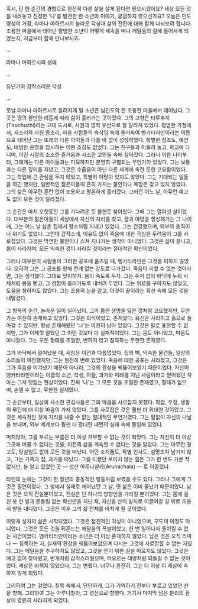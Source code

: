 혹시, 단 한 순간의 경험으로 완전히 다른 삶을 살게 된다면 믿으시겠어요?
세상 모든 것을 내려놓고 진정한 '나'를 발견한 한 소년의 이야기, 궁금하지 않으신가요?
오늘은 인도 영성의 거장, 라마나 마하르시의 놀라운 각성과 삶의 전환에 대해 함께 나눠보려 합니다.
조용한 마을에서 태어난 평범한 소년이 어떻게 세속을 떠나 깨달음의 길에 들어서게 되었는지, 지금부터 함께 만나보시죠.

...

라마나 마하르시의 생애

...

유년기와 갑작스러운 각성

...

훗날 라마나 마하르시로 알려지게 될 소년은 남인도의 한 조용한 마을에서 태어났다. 그곳은 땅의 완만한 리듬에 따라 삶이 흘러가는 곳이었다. 그의 고향은 티루추지(Tiruchuzhi)라는 고대 도시로, 사원과 영적 유산으로 잘 알려져 있었다. 평범한 가정에서, 새소리와 사원 종소리, 마을 사람들의 속삭임 속에 둘러싸여 벵카타라만이라는 이름으로 태어난 그는 또래의 다른 아이들과 다를 바 없이 성장하였다. 특별한 징조도, 예언도, 비범한 운명을 암시하는 어떤 조짐도 없었다. 그는 친구들과 어울려 놀고, 학교에 다니며, 어린 시절의 소소한 즐거움과 사소한 고민들 속에 살아갔다. 그러나 이른 나이부터, 그에게는 다른 아이들과는 미묘하지만 분명히 구별되는 무언가가 있었다. 그는 보통과는 다른 깊이를 지녔고, 그것은 수줍음이 아닌 다른 세계에 속한 듯한 고요함이었다. 그는 학업에 큰 관심을 두지 않았고, 특별히 야망이 있지도 않았다. 그는 기대되는 일들을 하긴 했지만, 일반적인 젊은이들이 흔히 가지는 불안이나 욕망은 갖고 있지 않았다. 그의 삶은 아무런 혼란 없이 조용하고 평온하게 흘러갔다. 그러던 어느 날, 아무런 예고도 없이 모든 것이 달라졌다.

그 순간은 마치 오랫동안 그를 기다려온 듯 불현듯 찾아왔다. 그때 그는 열여섯 살이었다. 대부분의 젊은이들이 세상에서 자신의 자리를 찾고, 꿈과 야망을 형성해가는 그 나이에, 그는 어느 날 삼촌 집에서 평소처럼 지내고 있었다. 그는 건강했으며, 외부의 충격이나 위기도 없었다. 그런데 갑작스레, 이유도 없이 죽음에 대한 극심한 두려움이 그를 사로잡았다. 그것은 막연한 불안이나 스쳐 지나가는 생각이 아니었다. 그것은 삶이 끝나고, 몸이 사라지며, 모든 익숙한 것이 사라질 것이라는 절대적인 확신이었다.

그러나 대부분의 사람들이 그러한 공포에 움츠릴 때, 벵카타라만은 그것을 피하지 않았다. 오히려 그는 그 공포를 향해 전례 없는 강도로 다가갔다. 죽음이 피할 수 없는 것이라면, 그는 생각했다. 그대로 맞이하자. 몸이 죽도록 두자. 그는 주저 없이 바닥에 누워 시체처럼 몸을 뻗고, 그 경험이 흘러가도록 내버려 두었다. 그는 위로를 구하지도 않았고, 도움을 청하지도 않았다. 그는 조용히 눈을 감고, 이것이 끝이라는 확신 속에 모든 것을 내맡겼다.

그 항복의 순간, 놀라운 일이 일어났다. 그의 몸은 생명을 잃은 것처럼 고요했지만, 무언가는 여전히 존재하고 있었다. 그것은 의식이었고, 존재였다. 육신은 사라지고 흙으로 돌아갈 수 있지만, 항상 존재해왔던 '나'는 여전히 남아 있었다. 그것은 말로 표현할 수 없지만, 그가 이제껏 알았던 그 어떤 것보다 더 실재적이었다. 그는 몸도 아니었고, 마음도 아니었다. 그는 모든 형태를 초월한, 변하지 않고 침묵하는 무한한 존재였다.

그가 바닥에서 일어났을 때, 세상은 이전과 다름없었다. 집의 벽, 익숙한 물건들, 일상의 소리들이 여전했지만, 그는 완전히 변해 있었다. 죽음에 대한 공포는 사라졌고, 그것은 그가 죽음을 이겨냈기 때문이 아니라, 그것의 환상을 꿰뚫어보았기 때문이었다. 자신이 벵카타라만이라는 이름의 소년, 학생, 아들, 과거와 미래를 지닌 사람이라고 믿어왔던 자아는 그저 덧없는 현상이었다. 진짜 '나'는 그 모든 것을 초월한 존재였고, 형태가 없으며, 손댈 수 없고, 무한한 실재였다.

그 순간부터, 일상의 사소한 관심사들은 그의 마음을 사로잡지 못했다. 학업, 우정, 생활의 루틴에 더 이상 마음이 가지 않았다. 그를 사로잡은 것은 훨씬 더 위대한 것이었고, 그것은 세속적인 것에 자리를 내줄 수 없는 절대적인 무언가였다. 그는 말없이 자신의 나날을 보내며, 외부 세계보다 훨씬 더 광대한 내면의 실재 속에 몰입해 있었다.

머지않아, 그를 부르는 부름은 더 이상 거부할 수 없는 것이 되었다. 그는 자신이 더 이상 그곳에 머물 수 없다는 것을, 이전의 삶을 계속할 수 없다는 것을 알았다. 그는 아무런 경고도, 망설임도 없이 모든 것을 떠났다. 어떤 소지품도, 작별 인사도, 설명조차 남기지 않고, 그는 가족과 집, 과거를 떠났다. 그를 이끌던 보이지 않는 힘은 그가 한 번도 가본 적 없지만, 늘 알고 있었던 곳 — 성산 아루나찰라(Arunachala) — 로 이끌었다.

타인의 눈에는 그것이 한 청년의 충동적인 행동처럼 보였을 수도 있다. 그러나 그에게 그것은 필연이었다. 그 방에서 실재로 깨어났던 그 날, 옛 삶은 이미 끝났기 때문이었다. 남은 것은 오직 진실뿐이었고, 진실은 단 하나의 방향만을 가리킬 뿐이었다. 그는 몸에 걸친 옷 한 벌과 흔들림 없는 확신만을 지닌 채, 자신을 산의 발치로 이끌어갈 길 위로 조용히 발을 내디뎠다. 그곳은 이후 그의 삶 전체를 바치게 될 곳이었다.

이렇게 성자의 삶은 시작되었다. 그것은 점진적인 각성이 아니었으며, 구도의 여정도 아니었다. 그것은 모든 것을 뒤흔드는 깨달음의 폭발이었고, 한 번 일어나자 돌이킬 수 없는 사건이었다. 벵카타라만이라는 소년은 더 이상 존재하지 않았다. 남은 것은 오직 라마나 — 침묵하는 자, 실재의 환상을 꿰뚫어보았으며 다시는 그것에 사로잡힐 수 없는 자였다. 그는 깨달음을 추구하지도 않았고, 그것을 얻기 위한 길을 따르지도 않았다. 그것은 예고 없이 찾아왔고, 번개처럼 갑작스러웠으며, 떠오르는 태양처럼 되돌릴 수 없는 것이었다. 세상은 바뀌지 않았으나, 그는 변했다. 너무나 완전히, 그는 더 이상 이 세상에 속하지 않게 되었다.

그리하여 그는 걸었다. 침묵 속에서, 단단하게, 그가 기억하기 전부터 부르고 있었던 산을 향해. 그리하여 그는 아루나찰라, 그 성산으로 향했다. 거기서 마지막 남은 분리의 환상이 영원히 사라지게 되었다.